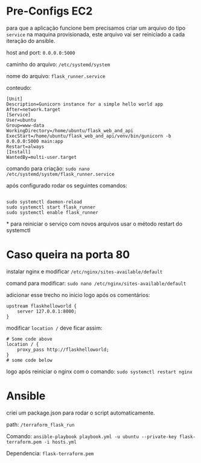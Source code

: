 # Pre-Configs EC2

para que a aplicação funcione bem precisamos criar um arquivo do tipo `service` na maquina provisionada,
este arquivo vai ser reiniciado a cada
iteração do ansible.

host and port:
`0.0.0.0:5000`

caminho do arquivo:
`/etc/systemd/system`

nome do arquivo:
`flask_runner.service`

conteudo:

```
[Unit]
Description=Gunicorn instance for a simple hello world app
After=network.target
[Service]
User=ubuntu
Group=www-data
WorkingDirectory=/home/ubuntu/flask_web_and_api
ExecStart=/home/ubuntu/flask_web_and_api/venv/bin/gunicorn -b 0.0.0.0:5000 main:app
Restart=always
[Install]
WantedBy=multi-user.target

```

comando para criação:
`sudo nano /etc/systemd/system/flask_runner.service`

após configurado rodar os seguintes comandos:

```

sudo systemctl daemon-reload
sudo systemctl start flask_runner
sudo systemctl enable flask_runner

```

\* para reiniciar o serviço com novos arquivos usar o método restart do systemctl

# Caso queira na porta 80

instalar nginx e modificar `/etc/nginx/sites-available/default`

comand para modificar:
`sudo nano /etc/nginx/sites-available/default`

adicionar esse trecho no inicio logo após os comentários:

```
upstream flaskhelloworld {
    server 127.0.0.1:8000;
}
```

modificar `location /` deve ficar assim:

```
# Some code above
location / {
    proxy_pass http://flaskhelloworld;
}
# some code below
```

logo após reiniciar o nginx com o comando:
`sudo systemctl restart nginx`

# Ansible

criei um package.json para rodar o script automaticamente.

path:
`/terraform_flask_run`

Comando:
`ansible-playbook playbook.yml -u ubuntu --private-key flask-terraform.pem -i hosts.yml`

Dependencia:
`flask-terraform.pem`
